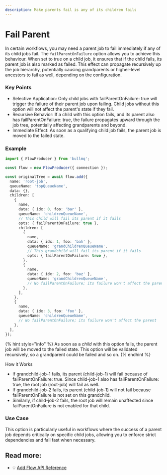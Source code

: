 ```yaml
---
description: Make parents fail is any of its children fails
---
```


# Fail Parent

In certain workflows, you may need a parent job to fail immediately if any of its child jobs fail. The `failParentOnFailure` option allows you to achieve this behaviour. When set to true on a child job, it ensures that if the child fails, its parent job is also marked as failed. This effect can propagate recursively up the job hierarchy, potentially causing grandparents or higher-level ancestors to fail as well, depending on the configuration.

### Key Points

* Selective Application: Only child jobs with failParentOnFailure: true will trigger the failure of their parent job upon failing. Child jobs without this option will not affect the parent's state if they fail.
* Recursive Behavior: If a child with this option fails, and its parent also has failParentOnFailure: true, the failure propagates upward through the job tree, potentially affecting grandparents and beyond.
* Immediate Effect: As soon as a qualifying child job fails, the parent job is moved to the failed state.

### Example

```typescript
import { FlowProducer } from 'bullmq';

const flow = new FlowProducer({ connection });

const originalTree = await flow.add({
  name: 'root-job',
  queueName: 'topQueueName',
  data: {},
  children: [
    {
      name,
      data: { idx: 0, foo: 'bar' },
      queueName: 'childrenQueueName',
      // This child will fail its parent if it fails
      opts: { failParentOnFailure: true },
      children: [
        {
          name,
          data: { idx: 1, foo: 'bah' },
          queueName: 'grandChildrenQueueName',
          // This grandchild will fail its parent if it fails
          opts: { failParentOnFailure: true },
        },
        {
          name,
          data: { idx: 2, foo: 'baz' },
          queueName: 'grandChildrenQueueName',
          // No failParentOnFailure; its failure won't affect the parent
        },
      ],
    },
    {
      name,
      data: { idx: 3, foo: 'foo' },
      queueName: 'childrenQueueName',
      // No failParentOnFailure; its failure won't affect the parent
    },
  ],
});
```

{% hint style="info" %}
As soon as a _child_ with this option fails, the parent job will be moved to the failed state. This option will be validated recursively, so a grandparent could be failed and so on.
{% endhint %}

How it Works

* If grandchild-job-1 fails, its parent (child-job-1) will fail because of failParentOnFailure: true. Since child-job-1 also has failParentOnFailure: true, the root job (root-job) will fail as well.
* If grandchild-job-2 fails, its parent (child-job-1) will not fail because failParentOnFailure is not set on this grandchild.
* Similarly, if child-job-2 fails, the root job will remain unaffected since failParentOnFailure is not enabled for that child.

### Use Case

This option is particularly useful in workflows where the success of a parent job depends critically on specific child jobs, allowing you to enforce strict dependencies and fail fast when necessary.

## Read more:

* 💡 [Add Flow API Reference](https://api.docs.bullmq.io/classes/v5.FlowProducer.html#add)
